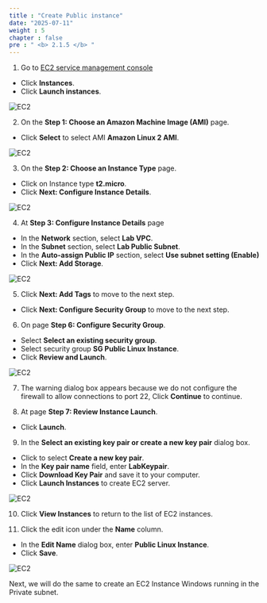 ```yaml
---
title : "Create Public instance"
date: "2025-07-11"
weight : 5
chapter : false
pre : " <b> 2.1.5 </b> "
---
```


1. Go to [EC2 service management console](https://console.aws.amazon.com/ec2/v2/home)
  + Click **Instances**.
  + Click **Launch instances**.
  
![EC2](/images/2.prerequisite/027-createec2.png)

2. On the **Step 1: Choose an Amazon Machine Image (AMI)** page.
  + Click **Select** to select AMI **Amazon Linux 2 AMI**.
  
![EC2](/images/2.prerequisite/028-createec2.png)

3. On the **Step 2: Choose an Instance Type** page.
 + Click on Instance type **t2.micro**.
 + Click **Next: Configure Instance Details**.
 
![EC2](/images/2.prerequisite/029-createec2.png)

4. At **Step 3: Configure Instance Details** page
  + In the **Network** section, select **Lab VPC**.
  + In the **Subnet** section, select **Lab Public Subnet**.
  + In the **Auto-assign Public IP** section, select **Use subnet setting (Enable)**
  + Click **Next: Add Storage**.

![EC2](/images/2.prerequisite/030-createec2.png)

5. Click **Next: Add Tags** to move to the next step.
  + Click **Next: Configure Security Group** to move to the next step.


6. On page **Step 6: Configure Security Group**.
  + Select **Select an existing security group**.
  + Select security group **SG Public Linux Instance**.
  + Click **Review and Launch**.

![EC2](/images/2.prerequisite/031-createec2.png)

7. The warning dialog box appears because we do not configure the firewall to allow connections to port 22, Click **Continue** to continue.

8. At page **Step 7: Review Instance Launch**.
  + Click **Launch**.

9. In the **Select an existing key pair or create a new key pair** dialog box.
  + Click to select **Create a new key pair**.
  + In the **Key pair name** field, enter **LabKeypair**.
  + Click **Download Key Pair** and save it to your computer.
  + Click **Launch Instances** to create EC2 server.

![EC2](/images/2.prerequisite/032-createec2.png)

10. Click **View Instances** to return to the list of EC2 instances.

11. Click the edit icon under the **Name** column.
  + In the **Edit Name** dialog box, enter **Public Linux Instance**.
  + Click **Save**.

![EC2](/images/2.prerequisite/033-createec2.png)

Next, we will do the same to create an EC2 Instance Windows running in the Private subnet.
